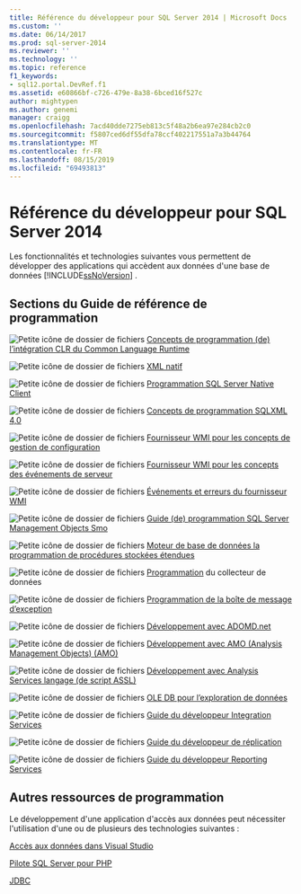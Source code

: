 ```yaml
---
title: Référence du développeur pour SQL Server 2014 | Microsoft Docs
ms.custom: ''
ms.date: 06/14/2017
ms.prod: sql-server-2014
ms.reviewer: ''
ms.technology: ''
ms.topic: reference
f1_keywords:
- sql12.portal.DevRef.f1
ms.assetid: e60866bf-c726-479e-8a38-6bced16f527c
author: mightypen
ms.author: genemi
manager: craigg
ms.openlocfilehash: 7acd40dde7275eb813c5f48a2b6ea97e284cb2c0
ms.sourcegitcommit: f5807ced6df55dfa78ccf402217551a7a3b44764
ms.translationtype: MT
ms.contentlocale: fr-FR
ms.lasthandoff: 08/15/2019
ms.locfileid: "69493813"
---
```

# <a name="developer-reference-for-sql-server-2014"></a>Référence du développeur pour SQL Server 2014

  Les fonctionnalités et technologies suivantes vous permettent de développer des applications qui accèdent aux données d'une base de données [!INCLUDE[ssNoVersion](../includes/ssnoversion-md.md)] .  
  
## <a name="programming-reference-sections"></a>Sections du Guide de référence de programmation  

 ![Petite icône de dossier de fichiers](../integration-services/media/filefolder-small.gif "Petite icône de dossier de fichiers") [Concepts de programmation &#40;de&#41; l’intégration CLR du Common Language Runtime](../relational-databases/clr-integration/common-language-runtime-clr-integration-programming-concepts.md)  
  
 ![Petite icône de dossier de fichiers](../integration-services/media/filefolder-small.gif "Petite icône de dossier de fichiers") [XML natif](https://technet.microsoft.com/library/ms191274.aspx)  
  
 ![Petite icône de dossier de fichiers](../integration-services/media/filefolder-small.gif "Petite icône de dossier de fichiers") [Programmation SQL Server Native Client](../relational-databases/native-client/sql-server-native-client-programming.md)  
  
 ![Petite icône de dossier de fichiers](../integration-services/media/filefolder-small.gif "Petite icône de dossier de fichiers") [Concepts de programmation SQLXML 4,0](../relational-databases/sqlxml/sqlxml-4-0-programming-concepts.md)  
  
 ![Petite icône de dossier de fichiers](../integration-services/media/filefolder-small.gif "Petite icône de dossier de fichiers") [Fournisseur WMI pour les concepts de gestion de configuration](../relational-databases/wmi-provider-configuration/wmi-provider-for-configuration-management.md)  
  
 ![Petite icône de dossier de fichiers](../integration-services/media/filefolder-small.gif "Petite icône de dossier de fichiers") [Fournisseur WMI pour les concepts des événements de serveur](../relational-databases/wmi-provider-server-events/wmi-provider-for-server-events-concepts.md)  
  
 ![Petite icône de dossier de fichiers](../integration-services/media/filefolder-small.gif "Petite icône de dossier de fichiers") [Événements et erreurs du fournisseur WMI](../relational-databases/native-client-ole-db-errors/errors.md)  
  
 ![Petite icône de dossier de fichiers](../integration-services/media/filefolder-small.gif "Petite icône de dossier de fichiers") [Guide &#40;de&#41; programmation SQL Server Management Objects Smo](../relational-databases/server-management-objects-smo/sql-server-management-objects-smo-programming-guide.md)  
  
 ![Petite icône de dossier de fichiers](../integration-services/media/filefolder-small.gif "Petite icône de dossier de fichiers") [Moteur de base de données la programmation de procédures stockées étendues](../relational-databases/database-engine-extended-stored-procedure-programming.md)  
  
 ![Petite icône de dossier de fichiers](../integration-services/media/filefolder-small.gif "Petite icône de dossier de fichiers") [Programmation](../database-engine/dev-guide/data-collector-programming.md) du collecteur de données  
  
 ![Petite icône de dossier de fichiers](../integration-services/media/filefolder-small.gif "Petite icône de dossier de fichiers") [Programmation de la boîte de message d’exception](../database-engine/dev-guide/exception-message-box-programming.md)  
  
 ![Petite icône de dossier de fichiers](../integration-services/media/filefolder-small.gif "Petite icône de dossier de fichiers") [Développement avec ADOMD.net](https://docs.microsoft.com/bi-reference/adomd/developing-with-adomd-net)  
  
 ![Petite icône de dossier de fichiers](../integration-services/media/filefolder-small.gif "Petite icône de dossier de fichiers") [Développement avec AMO (Analysis Management Objects) &#40;AMO&#41; ](https://docs.microsoft.com/bi-reference/amo/developing-with-analysis-management-objects-amo)  
  
 ![Petite icône de dossier de fichiers](../integration-services/media/filefolder-small.gif "Petite icône de dossier de fichiers") [Développement avec Analysis Services langage &#40;de script ASSL&#41; ](https://docs.microsoft.com/analysis-services/multidimensional-models/scripting-language-assl/developing-with-analysis-services-scripting-language-assl)  
  
 ![Petite icône de dossier de fichiers](../integration-services/media/filefolder-small.gif "Petite icône de dossier de fichiers") [OLE DB pour l’exploration de données](https://docs.microsoft.com/sql/analysis-services/dev-guide/ole-db-for-data-mining?view=sql-server-2014)  
  
 ![Petite icône de dossier de fichiers](../integration-services/media/filefolder-small.gif "Petite icône de dossier de fichiers") [Guide du développeur Integration Services](../integration-services/integration-services-developer-documentation.md)  
  
 ![Petite icône de dossier de fichiers](../integration-services/media/filefolder-small.gif "Petite icône de dossier de fichiers") [Guide du développeur de réplication](../relational-databases/replication/concepts/replication-developer-documentation.md)  
  
 ![Petite icône de dossier de fichiers](../integration-services/media/filefolder-small.gif "Petite icône de dossier de fichiers") [Guide du développeur Reporting Services](../reporting-services/reporting-services-features-and-tasks-ssrs.md)  
  
## <a name="other-programming-resources"></a>Autres ressources de programmation  

 Le développement d'une application d'accès aux données peut nécessiter l'utilisation d'une ou de plusieurs des technologies suivantes :  
  
 [Accès aux données dans Visual Studio](https://go.microsoft.com/fwlink/?LinkId=129902)  
  
 [Pilote SQL Server pour PHP](https://go.microsoft.com/fwlink/?LinkID=119889)  
  
 [JDBC](https://go.microsoft.com/fwlink/?LinkId=129903)  
  
  
